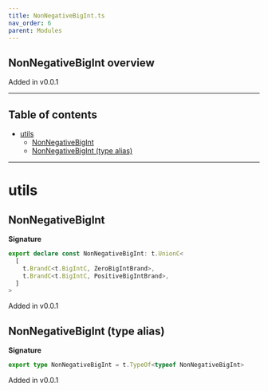 ```yaml
---
title: NonNegativeBigInt.ts
nav_order: 6
parent: Modules
---
```


## NonNegativeBigInt overview

Added in v0.0.1

---

<h2 class="text-delta">Table of contents</h2>

- [utils](#utils)
  - [NonNegativeBigInt](#nonnegativebigint)
  - [NonNegativeBigInt (type alias)](#nonnegativebigint-type-alias)

---

# utils

## NonNegativeBigInt

**Signature**

```ts
export declare const NonNegativeBigInt: t.UnionC<
  [
    t.BrandC<t.BigIntC, ZeroBigIntBrand>,
    t.BrandC<t.BigIntC, PositiveBigIntBrand>,
  ]
>
```

Added in v0.0.1

## NonNegativeBigInt (type alias)

**Signature**

```ts
export type NonNegativeBigInt = t.TypeOf<typeof NonNegativeBigInt>
```

Added in v0.0.1
